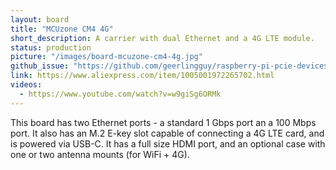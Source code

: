 ```yaml
---
layout: board
title: "MCUzone CM4 4G"
short_description: A carrier with dual Ethernet and a 4G LTE module.
status: production
picture: "/images/board-mcuzone-cm4-4g.jpg"
github_issue: "https://github.com/geerlingguy/raspberry-pi-pcie-devices/issues/25#issuecomment-745730511"
link: https://www.aliexpress.com/item/1005001972265702.html
videos:
  - https://www.youtube.com/watch?v=w9giSg6ORMk
---
```

This board has two Ethernet ports - a standard 1 Gbps port an a 100 Mbps port. It also has an M.2 E-key slot capable of connecting a 4G LTE card, and is powered via USB-C. It has a full size HDMI port, and an optional case with one or two antenna mounts (for WiFi + 4G).
